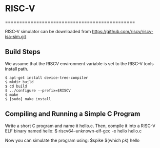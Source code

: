 # RISC-V
==============================================

RISC-V simulator can be downloaded from https://github.com/riscv/riscv-isa-sim.git

Build Steps
-------------------------------

We assume that the RISCV environment variable is set to the RISC-V tools
install path.

    $ apt-get install device-tree-compiler
    $ mkdir build
    $ cd build
    $ ../configure --prefix=$RISCV
    $ make
    $ [sudo] make install

Compiling and Running a Simple C Program
-------------------------------

Write a short C program and name it hello.c. Then, compile it into a RISC-V ELF binary named hello:
    $ riscv64-unknown-elf-gcc -o hello hello.c

Now you can simulate the program using:
    $spike $(which pk) hello
